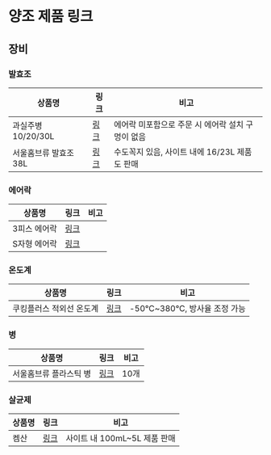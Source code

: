 # 양조 제품 링크 

## 장비

### 발효조

| 상품명 | 링크 | 비고 |
| --- | --- | --- |
| 과실주병 10/20/30L | [링크](https://www.11st.co.kr/products/2537662180?utm_term=&utm_campaign=%B4%D9%B3%AA%BF%CDpc_%B0%A1%B0%DD%BA%F1%B1%B3%B1%E2%BA%BB&utm_source=%B4%D9%B3%AA%BF%CD_PC_PCS&utm_medium=%B0%A1%B0%DD%BA%F1%B1%B3) | 에어락 미포함으로 주문 시 에어락 설치 구멍이 없음 |
| 서울홈브류 발효조 38L | [링크](http://seoulhomebrew.co.kr/product/detail.html?product_no=101&cate_no=87&display_group=1) | 수도꼭지 있음, 사이트 내에 16/23L 제품도 판매 |

### 에어락

| 상품명 | 링크 | 비고 |
| --- | --- | --- |
| 3피스 에어락 | [링크](https://www.11st.co.kr/products/2537662180?utm_term=&utm_campaign=%B4%D9%B3%AA%BF%CDpc_%B0%A1%B0%DD%BA%F1%B1%B3%B1%E2%BA%BB&utm_source=%B4%D9%B3%AA%BF%CD_PC_PCS&utm_medium=%B0%A1%B0%DD%BA%F1%B1%B3)
| S자형 에어락 | [링크](https://www.11st.co.kr/products/2537662180?utm_term=&utm_campaign=%B4%D9%B3%AA%BF%CDpc_%B0%A1%B0%DD%BA%F1%B1%B3%B1%E2%BA%BB&utm_source=%B4%D9%B3%AA%BF%CD_PC_PCS&utm_medium=%B0%A1%B0%DD%BA%F1%B1%B3)

### 온도계

| 상품명 | 링크 | 비고 |
| --- | --- | --- |
| 쿠킹플러스 적외선 온도계 | [링크](http://prod.danawa.com/info/?pcode=11970179&keyword=쿠킹플러스++적외선+온도계&cate=14339731) | -50℃~380℃, 방사율 조정 가능 |

### 병

| 상품명 | 링크 | 비고 |
| --- | --- | --- |
| 서울홈브류 플라스틱 병 | [링크](http://seoulhomebrew.co.kr/product/detail.html?product_no=54&cate_no=88&display_group=1) | 10개 |

### 살균제

| 상품명 | 링크 | 비고 |
| --- | --- | --- |
| 켐산 | [링크](http://seoulhomebrew.co.kr/product/detail.html?product_no=661&cate_no=94&display_group=1) | 사이트 내 100mL~5L 제품 판매 |